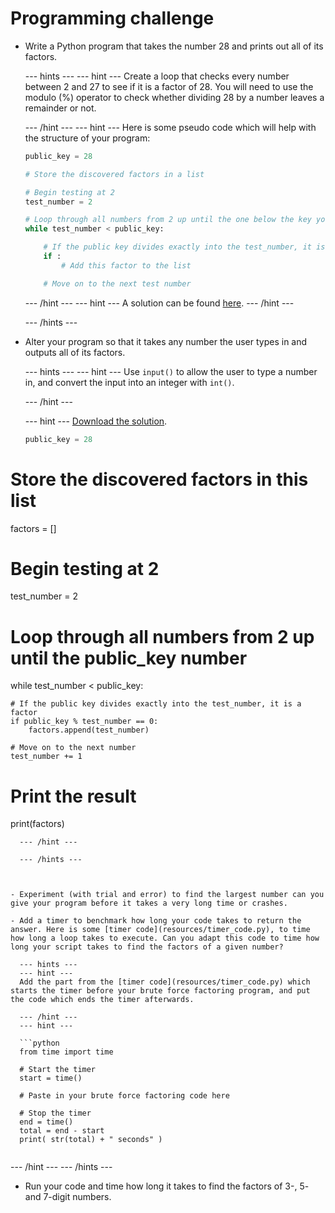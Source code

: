 # Programming challenge

- Write a Python program that takes the number 28 and prints out all of its factors.

  --- hints ---
  --- hint ---
  Create a loop that checks every number between 2 and 27 to see if it is a factor of 28. You will need to use the modulo (%) operator to check whether dividing 28 by a number leaves a remainder or not.

  --- /hint ---
  --- hint ---
  Here is some pseudo code which will help with the structure of your program:

  ```Python
  public_key = 28

  # Store the discovered factors in a list

  # Begin testing at 2
  test_number = 2

  # Loop through all numbers from 2 up until the one below the key you are testing
  while test_number < public_key:

      # If the public key divides exactly into the test_number, it is a factor
      if :
          # Add this factor to the list

      # Move on to the next test number

  ```

  --- /hint ---
  --- hint ---
  A solution can be found [here](resources/brute_force_factor.py).
  --- /hint ---

  --- /hints ---


- Alter your program so that it takes any number the user types in and outputs all of its factors.

  --- hints ---
  --- hint ---
  Use `input()` to allow the user to type a number in, and convert the input into an integer with `int()`.

  --- /hint ---

  --- hint ---
  [Download the solution](resources/brute_force_factor2.py).

  ```python
  public_key = 28

# Store the discovered factors in this list
factors = []

# Begin testing at 2
test_number = 2

# Loop through all numbers from 2 up until the public_key number
while test_number < public_key:

    # If the public key divides exactly into the test_number, it is a factor
    if public_key % test_number == 0:
        factors.append(test_number)

    # Move on to the next number
    test_number += 1

# Print the result
print(factors)
```
  --- /hint ---

  --- /hints ---



- Experiment (with trial and error) to find the largest number can you give your program before it takes a very long time or crashes.

- Add a timer to benchmark how long your code takes to return the answer. Here is some [timer code](resources/timer_code.py), to time how long a loop takes to execute. Can you adapt this code to time how long your script takes to find the factors of a given number?

  --- hints ---
  --- hint ---
  Add the part from the [timer code](resources/timer_code.py) which starts the timer before your brute force factoring program, and put the code which ends the timer afterwards.

  --- /hint ---
  --- hint ---

  ```python
  from time import time

  # Start the timer
  start = time()

  # Paste in your brute force factoring code here

  # Stop the timer
  end = time()
  total = end - start
  print( str(total) + " seconds" )


  ```
  --- /hint ---
  --- /hints ---


- Run your code and time how long it takes to find the factors of 3-, 5- and 7-digit numbers.
